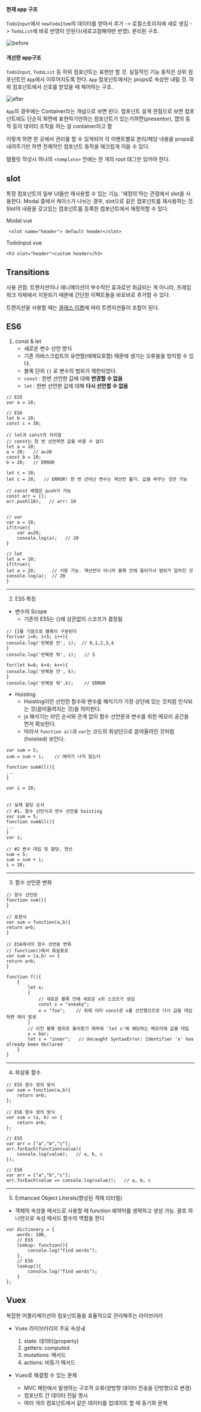 #### 현재 app 구조

`TodoInput`에서 `newTodoItem`의 데이터를 받아서 추가 -> 로컬스토리지에 새로 생김 -> `TodoList`에 바로 반영이 안된다(새로고침해야만 반영). 분리된 구조.

![before](./img/todo-before.png )


#### 개선한 app구조
`TodoInput`, `TodoList` 등 하위 컴포넌트는 표현만 할 것. 실질적인 기능 동작은 상위 컴포넌트인 `App`에서 이루어지도록 한다. `App` 컴포넌트에서는 props로 속성만 내릴 것.
하위 컴포넌트에서 신호를 받았을 때 제어하는 구조.

![after](./img/todo-after.png )

`App`의 경우에는 Container라는 개념으로 보면 된다.
컴포넌트 설계 관점으로 보면 컴포넌트에도 
단순히 화면에 표현하기만하는 컴포넌트가 있는가하면(presentor),
앱의 동작 등의 데이터 조작을 하는 걸 container라고 함

이렇게 하면 한 곳에서 관리를 할 수 있게되어 각 이벤트별로 분리/해당 내용을 props로 내려주기만 하면 전체적인 컴포넌트 동작을 매끄럽게 이을 수 있다.


템플릿 작성시 하나의 ```<template>``` 안에는 한 개의 root 태그만 있어야 한다. 

## slot 
특정 컴포넌트의 일부 UI들만 재사용할 수 있는 기능. '재정의'하는 관점에서 slot을 사용한다. 
Modal 중에서 케이스가 나뉘는 경우, slot으로 같은 컴포넌트를 재사용하는 것.
Slot의 내용을 갖고있는 컴포넌트를 등록한 컴포넌트에서 재정의할 수 있다.

Modal.vue

     <slot name="header"> default header</slot>

TodoInput.vue

    <h3 slot="header">custom header</h3>


## Transitions

사용 관점: 트랜지션이나 애니메이션이 부수적인 효과로만 취급되는 게 아니라, 프레임워크 자체에서 지원되기 때문에 간단한 이펙트들을 바로바로 추가할 수 있다. 

트랜지션을 사용할 때는 [클래스 이름](https://vuejs.org/v2/guide/transitions.html#Transition-Classes)에 따라 트랜지션들이 조합이 된다. 



## ES6
1. const & let
  	- 새로운 변수 선언 방식
  	- 기존 자바스크립트의 유연함(애매모호함) 때문에 생기는 오류들을 방지할 수 있다.
  	- 블록 단위 ```{}``` 로 변수의 범위가 제한되었다.
  	- ```const``` : 한번 선언한 값에 대해 **변경할 수 없음**
  	- ```let``` : 한번 선언한 값에 대해 **다시 선언할 수 없음**
  
```
// ES5
var a = 10;

// ES6
let b = 20;
const c = 30;

// let과 const의 차이점
// const는 한 번 선언하면 값을 바꿀 수 없다
let a = 10;
a = 20;   // a=20
const b = 10;
b = 20;   // ERROR

let c = 10;
let c = 20;   // ERROR! 한 번 선어난 변수는 재선언 불가. 값을 바꾸는 것만 가능

// const 배열은 push가 가능
const arr = [];
arr.push(10);   // arr: 10


// var
var a = 10;
if(true){
	var a=20;
	console.log(a);   // 20
}

// let
let a = 10;
if(true){
let a = 20;      // 사용 가능. 재선언이 아니라 블록 안에 들어가서 범위가 달라진 것
console.log(a);  // 20
}
```
  
---
 2. ES5 특징
 * 변수의 Scope
	* 기존의 ES5는 {}에 상관없이 스코프가 결정됨
    
```
// {}를 기점으로 블록이 구분된다
for(var i=0; i<5; i++){
console.log('반복문 안', i);  // 0,1,2,3,4
}
console.log('반복문 밖', i);   // 5

for(let k=0; k<4; k++){
console.log('반복문 안', k);
}
console.log('반복문 밖',k);    // ERROR
```


* Hoisting
	* Hoisting이란 선언한 함수와 변수를 해석기가 가장 상단에 있는 것처럼 인식되는 것(끌어올려지는 것)을 의미한다.
	* js 해석기는 라인 순서와 관계 없이 함수 선언문과 변수를 위한 메모리 공간을 먼저 확보한다.
	* 따라서 ```function a()```과 ```var```는 코드의 최상단으로 끌어올려진 것처럼(hoistied) 보인다.


```
var sum = 5;
sum = sum + i;    // 에러가 나지 않는다

function sumAll(){
...
}

var i = 10;


// 실제 할당 순서
// #1. 함수 선언식과 변수 선언을 hoisting
var sum = 5;
function sumAll(){
...
}
var i;

// #2 변수 대입 및 할당, 연산
sum = 5;
sum = sum + i;
i = 10;
```

----
3. 함수 선언문 변화

    
```
// 함수 선언문
function sum(){
}

// 표현식
var sum = function(a,b){
return a+b;
}

// ES6에서의 함수 선언문 변화
// function()에서 화살표로
var sum = (a,b) => {
return a+b;
}
```

```
function f(){
	{
		let x;
		{
			// 새로운 블록 안에 새로운 x의 스코프가 생김
			const x = "sneaky";
			x = "foo";    // 위에 이미 const로 x를 선언했으므로 다시 값을 대입하면 에러 발생
		}
		// 이전 블록 범위로 돌아왔기 때무에 'let x'에 해당하는 메모리에 값을 대입
		x = bar;
		let x = "inner";   // Uncaught SyntaxError: Identifier 'x' has already been declared
	}
}
```

----
4. 화살표 함수
```
// ES5 함수 정의 방식
var sum = function(a,b){
	return a+b;
};

// ES6 함수 정의 방식
var sum = (a, b) => {
	return a+b;
};
```
```
// ES5
var arr = ["a","b","c"];
arr.forEach(function(value){
	console.log(value);   // a, b, c
});

// ES6
var arr = ["a","b","c"];
arr.forEach(value => console.log(value));   // a, b, c
```

----
5. Enhanced Object Literals(향상된 객체 리터럴)
* 객체의 속성을 메서드로 사용할 때 function 예약어를 생략하고 생성 가능. 괄호 하나만으로 속성 메서드 함수의 역할을 한다
```
var dictionary = {
	words: 100,
	// ES5
	lookup: function(){
		console.log("find words");
	},
	// ES6
	lookup(){
		console.log("find words");
	}
};
```



## Vuex
복잡한 어플리케이션의 컴포넌트들을 효율적으로 관리해주는 라이브러리
* Vuex 라이브러리의 주요 속성ㅞ
	1. state: 데이터(property)
	2. getters: computed
	3. mutations: 메서드
	4. actions: 비동기 메서드

* Vuex로 해결할 수 있는 문제
	- MVC 패턴에서 발생하는 구조적 오류(양방향 데이터 전송을 단방향으로 변경)
	- 컴포넌트 간 데이터 전달 명시
	- 여러 개의 컴포넌트에서 같은 데이터를 업데이트 할 때 동기화 문제